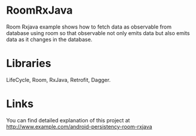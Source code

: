 # RoomRxJava
Room Rxjava example shows how to fetch data as observable from database using room so that observable not only emits data but also emits data as it changes in the database. 

# Libraries
LifeCycle, Room, RxJava, Retrofit, Dagger.

# Links
You can find detailed explanation of this project at http://www.example.com/android-persistency-room-rxjava
